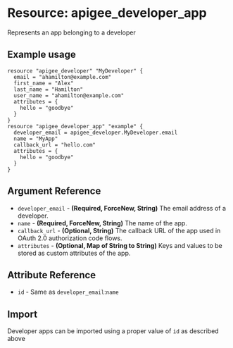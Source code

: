 # Resource: apigee_developer_app
Represents an app belonging to a developer
## Example usage
```hcl
resource "apigee_developer" "MyDeveloper" {
  email = "ahamilton@example.com"
  first_name = "Alex"
  last_name = "Hamilton"
  user_name = "ahamilton@example.com"
  attributes = {
    hello = "goodbye"
  }
}
resource "apigee_developer_app" "example" {
  developer_email = apigee_developer.MyDeveloper.email
  name = "MyApp"
  callback_url = "hello.com"
  attributes = {
    hello = "goodbye"
  }
}
```
## Argument Reference
* `developer_email` - **(Required, ForceNew, String)** The email address of a developer.
* `name` - **(Required, ForceNew, String)** The name of the app.
* `callback_url` - **(Optional, String)** The callback URL of the app used in OAuth 2.0 authorization code flows.
* `attributes` - **(Optional, Map of String to String)** Keys and values to be stored as custom attributes of the app.
## Attribute Reference
* `id` - Same as `developer_email`:`name`
## Import
Developer apps can be imported using a proper value of `id` as described above
